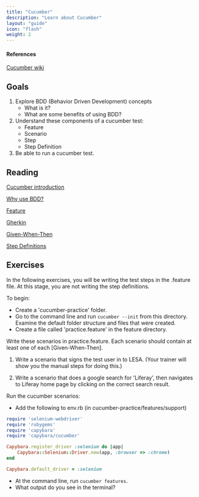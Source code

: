 ```yaml
---
title: "Cucumber"
description: "Learn about Cucumber"
layout: "guide"
icon: "flash"
weight: 2
---
```


#### References
[Cucumber wiki](https://github.com/cucumber/cucumber/wiki)

<article id="article1">

## Goals

1. Explore BDD (Behavior Driven Development) concepts
 	* What is it?
 	* What are some benefits of using BDD?
1. Understand these components of a cucumber test:
	 * Feature
	 * Scenario
	 * Step
	 * Step Definition
1.  Be able to run a cucumber test.

</article>

<article id="article2">

## Reading

[Cucumber introduction](https://blog.engineyard.com/2009/cucumber-introduction)

[Why use BDD?](http://www.agile-doctor.com/2012/03/06/10-reasons-why-bdd-changes-everything/)

[Feature](https://github.com/cucumber/cucumber/wiki/Feature-Introduction)

[Gherkin](https://github.com/cucumber/cucumber/wiki/Gherkin)

[Given-When-Then](https://github.com/cucumber/cucumber/wiki/Given-When-Then-%28new%29)

[Step Definitions](https://github.com/cucumber/cucumber/wiki/Step-Definitions)

</article>

<article id="article3">

## Exercises

In the following exercises, you will be writing the test steps in the .feature file.  At this stage, you are not writing the step definitions.

To begin:
* Create a 'cucumber-practice' folder.
* Go to the command line and run `cucumber --init` from this directory.  Examine the default folder structure and files that were created.
* Create a file called 'practice.feature' in the feature directory.

Write these scenarios in practice.feature.  Each scenario should contain at least one of each [Given-When-Then].

1. Write a scenario that signs the test user in to LESA.  (Your trainer will show you the manual steps for doing this.)

2. Write a scenario that does a google search for 'Liferay', then navigates to Liferay home page by clicking on the correct search result.

Run the cucumber scenarios:
* Add the following to env.rb (in cucumber-practice/features/support)

```ruby
require 'selenium-webdriver'
require 'rubygems'
require 'capybara'
require 'capybara/cucumber'

Capybara.register_driver :selenium do |app|
  	Capybara::Selenium::Driver.new(app, :browser => :chrome)
end

Capybara.default_driver = :selenium
```

* At the command line, run `cucumber features`.
* What output do you see in the terminal?

</article>

